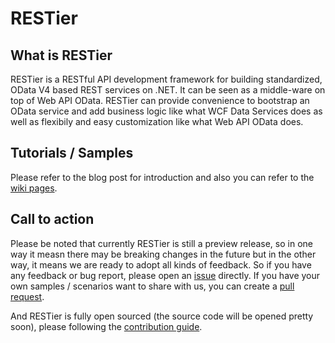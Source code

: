RESTier
===============

## What is RESTier
RESTier is a RESTful API development framework for building standardized, OData V4 based REST services on .NET. It can be seen as a middle-ware on top of Web API OData. RESTier can provide convenience to bootstrap an OData service and add business logic like what WCF Data Services does as well as flexibily and easy customization like what Web API OData does.

## Tutorials / Samples

Please refer to the blog post []() for introduction and also you can refer to the [wiki pages](https://github.com/OData/RESTier/wiki).

## Call to action

Please be noted that currently RESTier is still a preview release, so in one way it measn there may be breaking changes in the future but in the other way, it means we are ready to adopt all kinds of feedback. So if you have any feedback or bug report, please open an [issue](https://github.com/OData/RESTier/issues) directly. If you have your own samples / scenarios want to share with us, you can create a [pull request](https://github.com/OData/RESTier/pulls).

And RESTier is fully open sourced (the source code will be opened pretty soon), please following the [contribution guide](https://github.com/OData/RESTier/blob/master/CONTRIBUTING.md).
